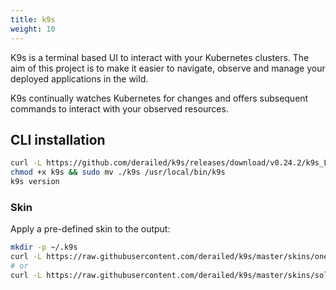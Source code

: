 ```yaml
---
title: k9s
weight: 10
---
```


K9s is a terminal based UI to interact with your Kubernetes clusters. The aim
of this project is to make it easier to navigate, observe and manage your
deployed applications in the wild.

K9s continually watches Kubernetes for changes and offers subsequent commands to interact with your observed resources.

## CLI installation

```bash
curl -L https://github.com/derailed/k9s/releases/download/v0.24.2/k9s_Linux_x86_64.tar.gz | tar -xz
chmod +x k9s && sudo mv ./k9s /usr/local/bin/k9s
k9s version
```

### Skin

Apply a pre-defined skin to the output:

```bash
mkdir -p ~/.k9s
curl -L https://raw.githubusercontent.com/derailed/k9s/master/skins/one_dark.yml > ~/.k9s/skin.yml
# or
curl -L https://raw.githubusercontent.com/derailed/k9s/master/skins/solarized_dark.yml > ~/.k9s/skin.yml
```
